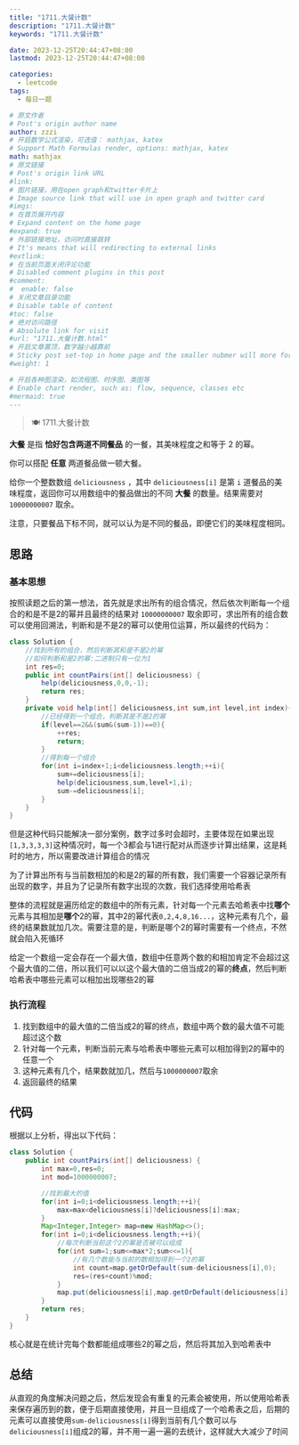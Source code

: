 ```yaml
---
title: "1711.大餐计数"
description: "1711.大餐计数"
keywords: "1711.大餐计数"

date: 2023-12-25T20:44:47+08:00
lastmod: 2023-12-25T20:44:47+08:00

categories:
  - leetcode
tags:
  - 每日一题

# 原文作者
# Post's origin author name
author: zzzi
# 开启数学公式渲染，可选值： mathjax, katex
# Support Math Formulas render, options: mathjax, katex
math: mathjax
# 原文链接
# Post's origin link URL
#link:
# 图片链接，用在open graph和twitter卡片上
# Image source link that will use in open graph and twitter card
#imgs:
# 在首页展开内容
# Expand content on the home page
#expand: true
# 外部链接地址，访问时直接跳转
# It's means that will redirecting to external links
#extlink:
# 在当前页面关闭评论功能
# Disabled comment plugins in this post
#comment:
#  enable: false
# 关闭文章目录功能
# Disable table of content
#toc: false
# 绝对访问路径
# Absolute link for visit
#url: "1711.大餐计数.html"
# 开启文章置顶，数字越小越靠前
# Sticky post set-top in home page and the smaller nubmer will more forward.
#weight: 1

# 开启各种图渲染，如流程图、时序图、类图等
# Enable chart render, such as: flow, sequence, classes etc
#mermaid: true
---
```


> 🍽 1711.大餐计数

**大餐** 是指 **恰好包含两道不同餐品** 的一餐，其美味程度之和等于 2 的幂。

你可以搭配 **任意** 两道餐品做一顿大餐。

给你一个整数数组 `deliciousness` ，其中 `deliciousness[i]` 是第 `i` 道餐品的美味程度，返回你可以用数组中的餐品做出的不同 **大餐** 的数量。结果需要对 `10000000007` 取余。

注意，只要餐品下标不同，就可以认为是不同的餐品，即便它们的美味程度相同。

<!--more-->

## 思路

### 基本思想

按照读题之后的第一想法，首先就是求出所有的组合情况，然后依次判断每一个组合的和是不是2的幂并且最终的结果对 `10000000007` 取余即可，求出所有的组合数可以使用回溯法，判断和是不是2的幂可以使用位运算，所以最终的代码为：

```java
class Solution {
    //找到所有的组合，然后判断其和是不是2的幂
    //如何判断和是2的幂:二进制只有一位为1
    int res=0;
    public int countPairs(int[] deliciousness) {
        help(deliciousness,0,0,-1);
        return res;
    }
    private void help(int[] deliciousness,int sum,int level,int index){
        //已经得到一个组合，判断其是不是2的幂
        if(level==2&&(sum&(sum-1))==0){
            ++res;
            return;
        }
        //得到每一个组合
        for(int i=index+1;i<deliciousness.length;++i){
            sum+=deliciousness[i];
            help(deliciousness,sum,level+1,i);
            sum-=deliciousness[i];
        }
    }
}
```

但是这种代码只能解决一部分案例，数字过多时会超时，主要体现在如果出现`[1,3,3,3,3]`这种情况时，每一个3都会与1进行配对从而逐步计算出结果，这是耗时的地方，所以需要改进计算组合的情况

为了计算出所有与当前数相加的和是2的幂的所有数，我们需要一个容器记录所有出现的数字，并且为了记录所有数字出现的次数，我们选择使用哈希表

整体的流程就是遍历给定的数组中的所有元素，针对每一个元素去哈希表中找**哪个**元素与其相加是**哪个**2的幂，其中2的幂代表`0,2,4,8,16...`，这种元素有几个，最终的结果数就加几次。需要注意的是，判断是哪个2的幂时需要有一个终点，不然就会陷入死循环

给定一个数组一定会存在一个最大值，数组中任意两个数的和相加肯定不会超过这个最大值的二倍，所以我们可以以这个最大值的二倍当成2的幂的**终点**，然后判断哈希表中哪些元素可以相加出现哪些2的幂

### 执行流程

1. 找到数组中的最大值的二倍当成2的幂的终点，数组中两个数的最大值不可能超过这个数
2. 针对每一个元素，判断当前元素与哈希表中哪些元素可以相加得到2的幂中的任意一个
3. 这种元素有几个，结果数就加几，然后与`1000000007`取余
4. 返回最终的结果

## 代码

根据以上分析，得出以下代码：

```java
class Solution {
    public int countPairs(int[] deliciousness) {
        int max=0,res=0;
        int mod=1000000007;

        //找到最大的值
        for(int i=0;i<deliciousness.length;++i){
            max=max<deliciousness[i]?deliciousness[i]:max;
        }
        Map<Integer,Integer> map=new HashMap<>();
        for(int i=0;i<deliciousness.length;++i){
            //每次判断当前这个2的幂是否被可以组成
            for(int sum=1;sum<=max*2;sum<<=1){
                //有几个数能与当前的数相加得到一个2的幂
                int count=map.getOrDefault(sum-deliciousness[i],0);
                res=(res+count)%mod;
            }
            map.put(deliciousness[i],map.getOrDefault(deliciousness[i],0)+1);
        }
        return res;
    }
}
```

核心就是在统计完每个数都能组成哪些2的幂之后，然后将其加入到哈希表中

## 总结

从直观的角度解决问题之后，然后发现会有重复的元素会被使用，所以使用哈希表来保存遍历到的数，便于后期直接使用，并且一旦组成了一个哈希表之后，后期的元素可以直接使用`sum-deliciousness[i]`得到当前有几个数可以与`deliciousness[i]`组成2的幂，并不用一遍一遍的去统计，这样就大大减少了时间
